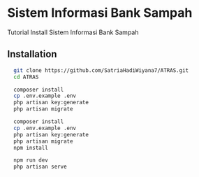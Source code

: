 

# Sistem Informasi Bank Sampah

Tutorial Install Sistem Informasi Bank Sampah



## Installation

```bash
  git clone https://github.com/SatriaHadiWiyana7/ATRAS.git
  cd ATRAS

```

```bash
  composer install
  cp .env.example .env
  php artisan key:generate
  php artisan migrate
```
```bash
  composer install
  cp .env.example .env
  php artisan key:generate
  php artisan migrate
  npm install
```
```bash
  npm run dev
  php artisan serve
```

